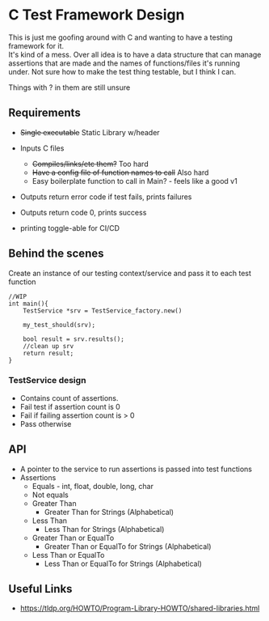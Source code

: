 # C Test Framework Design

This is just me goofing around with C and wanting to have a testing framework for it.  
It's kind of a mess. Over all idea is to have a data structure that can manage assertions that are made and the
names of functions/files it's running under. Not sure how to make the test thing testable, but I think I can.  

Things with ? in them are still unsure

## Requirements

* ~~Single executable~~ Static Library w/header
* Inputs C files
    * ~~Compiles/links/etc them?~~ Too hard
    * ~~Have a config file of function names to call~~ Also hard
    * Easy boilerplate function to call in Main? - feels like a good v1

* Outputs return error code if test fails, prints failures
* Outputs return code 0, prints success
* printing toggle-able for CI/CD

## Behind the scenes

Create an instance of our testing context/service and pass it to each test function

```
//WIP
int main(){
    TestService *srv = TestService_factory.new()

    my_test_should(srv);

    bool result = srv.results();
    //clean up srv
    return result;
}
```

### TestService design
* Contains count of assertions.
* Fail test if assertion count is 0
* Fail if failing assertion count is > 0
* Pass otherwise

## API
* A pointer to the service to run assertions is passed into test functions
* Assertions
    * Equals - int, float, double, long, char
    * Not equals
    * Greater Than
        * Greater Than for Strings (Alphabetical)
    * Less Than
        * Less Than for Strings (Alphabetical)
    * Greater Than or EqualTo
        * Greater Than or EqualTo for Strings (Alphabetical)
    * Less Than or EqualTo
        * Less Than or EqualTo for Strings (Alphabetical)



## Useful Links
* https://tldp.org/HOWTO/Program-Library-HOWTO/shared-libraries.html